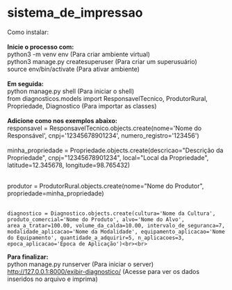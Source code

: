 # sistema_de_impressao

Como instalar:<br><br>
**Inicie o processo com:**<br>
    python3 -m venv env (Para criar ambiente virtual)<br>
    python3 manage.py createsuperuser (Para criar um superusuário)<br>
    source env/bin/activate (Para ativar ambiente)<br><br>
**Em seguida:**<br>
    python manage.py shell (Para iniciar o shell) <br>
    from diagnosticos.models import ResponsavelTecnico, ProdutorRural, Propriedade, Diagnostico (Para importar as classes)<br><br>
    **Adicione como nos exemplos abaixo:**<br>
    responsavel = ResponsavelTecnico.objects.create(nome='Nome do Responsável', cnpj='12345678901234', numero_registro='123456')<br><br>
    minha_propriedade = Propriedade.objects.create(descricao="Descrição da Propriedade", cnpj="12345678901234", local="Local da Propriedade", latitude=12.345678, longitude=98.765432)<br><br>

produtor = ProdutorRural.objects.create(nome="Nome do Produtor", propriedade=minha_propriedade)<br><br>
 
    diagnostico = Diagnostico.objects.create(cultura='Nome da Cultura', produto_comercial='Nome do Produto', alvo='Nome do Alvo', area_a_tratar=100.00, volume_da_calda=10.00, intervalo_de_seguranca=7, modalidade_aplicacao='Nome da Modalidade', equipamento_aplicacao='Nome do Equipamento', quantidade_a_adquirir=5, n_aplicacoes=3, epoca_aplicacao='Época de Aplicação')<br><br>
**Para finalizar:**<br>
    python manage.py runserver (Para iniciar o server)<br>
    http://127.0.0.1:8000/exibir-diagnostico/ (Acesse para ver os dados inseridos no arquivo e imprima)<br>
